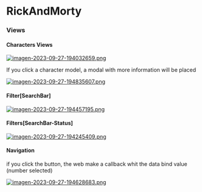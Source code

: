 # RickAndMorty
### Views
#### Characters Views

[![imagen-2023-09-27-194032659.png](https://i.postimg.cc/9fRG4sr9/imagen-2023-09-27-194032659.png)](https://postimg.cc/Y474ZnN2)
<p>If you click a character model, a modal with  more information will be placed</p>

[![imagen-2023-09-27-194835607.png](https://i.postimg.cc/2yR6HKkP/imagen-2023-09-27-194835607.png)](https://postimg.cc/ftCDy50K)

#### Filter[SearchBar]

[![imagen-2023-09-27-194457195.png](https://i.postimg.cc/Z53N4pgP/imagen-2023-09-27-194457195.png)](https://postimg.cc/tsqJzZ97)

#### Filters[SearchBar-Status]

[![imagen-2023-09-27-194245409.png](https://i.postimg.cc/tJ5rr8dT/imagen-2023-09-27-194245409.png)](https://postimg.cc/gLxqjSTF)

#### Navigation
<p>if you click the button, the web make a callback whit the data bind value (number selected)</p>

[![imagen-2023-09-27-194628683.png](https://i.postimg.cc/yxcJszp1/imagen-2023-09-27-194628683.png)](https://postimg.cc/ct11BPN2)


